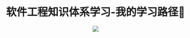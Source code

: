 <h1 align="center">软件工程知识体系学习-我的学习路径📖</h1>
<p align="center"><img src="https://ss0.baidu.com/94o3dSag_xI4khGko9WTAnF6hhy/news/w=638/sign=45b07f3c22a446237ecaa661a0237246/c8ea15ce36d3d5399e920a853887e950342ab0cc.jpg" /></p>
